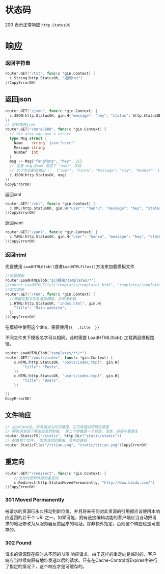 # 状态码

200 表示正常响应 `http.StatusOK`

# 响应

### 返回字符串

```go
router.GET("/txt", func(c *gin.Context) {
  c.String(http.StatusOK, "返回txt")
})CopyErrorOK!
```

## 返回json

```go
router.GET("/json", func(c *gin.Context) {
  c.JSON(http.StatusOK, gin.H{"message": "hey", "status": http.StatusOK})
})
// 结构体转json
router.GET("/moreJSON", func(c *gin.Context) {
  // You also can use a struct
  type Msg struct {
    Name    string `json:"user"`
    Message string
    Number  int
  }
  msg := Msg{"fengfeng", "hey", 21}
  // 注意 msg.Name 变成了 "user" 字段
  // 以下方式都会输出 :   {"user": "hanru", "Message": "hey", "Number": 123}
  c.JSON(http.StatusOK, msg)
})
CopyErrorOK!
```

返回xml

```go
router.GET("/xml", func(c *gin.Context) {
  c.XML(http.StatusOK, gin.H{"user": "hanru", "message": "hey", "status": http.StatusOK})
})CopyErrorOK!
```

返回yaml

```go
router.GET("/yaml", func(c *gin.Context) {
  c.YAML(http.StatusOK, gin.H{"user": "hanru", "message": "hey", "status": http.StatusOK})
})CopyErrorOK!
```

### 返回html

先要使用 `LoadHTMLGlob()`或者`LoadHTMLFiles()`方法来加载模板文件

```go
//加载模板
router.LoadHTMLGlob("gin框架/templates/*")
//router.LoadHTMLFiles("templates/template1.html", "templates/template2.html")
//定义路由
router.GET("/tem", func(c *gin.Context) {
  //根据完整文件名渲染模板，并传递参数
  c.HTML(http.StatusOK, "index.html", gin.H{
    "title": "Main website",
  })
})CopyErrorOK!
```

在模板中使用这个title，需要使用`{{  .title  }}`

不同文件夹下模板名字可以相同，此时需要 LoadHTMLGlob() 加载两层模板路径。

```go
router.LoadHTMLGlob("templates/**/*")
router.GET("/posts/index", func(c *gin.Context) {
    c.HTML(http.StatusOK, "posts/index.tmpl", gin.H{
        "title": "Posts",
    })
    c.HTML(http.StatusOK, "users/index.tmpl", gin.H{
        "title": "Users",
    })

})
CopyErrorOK!
```

## 文件响应

```go
// 在golang总，没有相对文件的路径，它只有相对项目的路径
// 网页请求这个静态目录的前缀， 第二个参数是一个目录，注意，前缀不要重复
router.StaticFS("/static", http.Dir("static/static"))
// 配置单个文件， 网页请求的路由，文件的路径
router.StaticFile("/titian.png", "static/titian.png")CopyErrorOK!
```

## 重定向

```go
router.GET("/redirect", func(c *gin.Context) {
    //支持内部和外部的重定向
    c.Redirect(http.StatusMovedPermanently, "http://www.baidu.com/")
})CopyErrorOK!
```

### 301 Moved Permanently

被请求的资源已永久移动到新位置，并且将来任何对此资源的引用都应该使用本响应返回的若干个 URI 之一。如果可能，拥有链接编辑功能的客户端应当自动把请求的地址修改为从服务器反馈回来的地址。除非额外指定，否则这个响应也是可缓存的。

### 302 Found

请求的资源现在临时从不同的 URI 响应请求。由于这样的重定向是临时的，客户端应当继续向原有地址发送以后的请求。只有在Cache-Control或Expires中进行了指定的情况下，这个响应才是可缓存的。